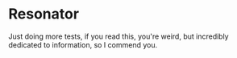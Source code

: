 # Resonator
Just doing more tests, if you read this, you're weird, but incredibly dedicated to information, so I commend you.
